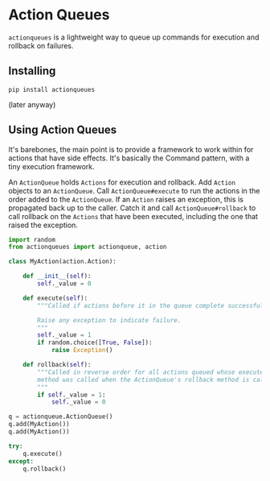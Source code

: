 # Action Queues

`actionqueues` is a lightweight way to queue up commands for execution and
rollback on failures.

## Installing

```
pip install actionqueues
```

(later anyway)

## Using Action Queues

It's barebones, the main point is to provide a framework to work within for
actions that have side effects. It's basically the Command pattern, with a
tiny execution framework.

An `ActionQueue` holds `Actions` for execution and rollback. Add `Action` objects
to an `ActionQueue`. Call `ActionQueue#execute` to run the actions in the order
added to the `ActionQueue`. If an `Action` raises an exception, this is propagated
back up to the caller. Catch it and call `ActionQueue#rollback` to call rollback
on the `Actions` that have been executed, including the one that raised the
exception.

```python
import random
from actionqueues import actionqueue, action

class MyAction(action.Action):

    def __init__(self):
        self._value = 0

    def execute(self):
        """Called if actions before it in the queue complete successfully.

        Raise any exception to indicate failure.
        """
        self._value = 1
        if random.choice([True, False]):
            raise Exception()

    def rollback(self):
        """Called in reverse order for all actions queued whose execute
        method was called when the ActionQueue's rollback method is called.
        """
        if self._value = 1:
            self._value = 0

q = actionqueue.ActionQueue()
q.add(MyAction())
q.add(MyAction())

try:
    q.execute()
except:
    q.rollback()
```
